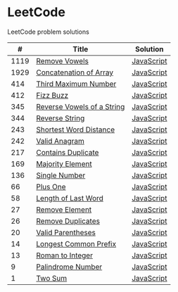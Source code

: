 # LeetCode
LeetCode problem solutions



| #  | Title                                                                                   | Solution                                  |
| -- | --------------------------------------------------------------------------------------- | ----------------------------------------- |
|1119| [Remove Vowels](https://leetcode.com/problems/remove-vowels-from-a-string/)             | [JavaScript](remove-vowels.js)            |
|1929| [Concatenation of Array](https://leetcode.com/problems/concatenation-of-array/)         | [JavaScript](concatenation-of-array.js)   |
| 414| [Third Maximum Number](https://leetcode.com/problems/third-maximum-number/)             | [JavaScript](third-maximum-number.js)     |
| 412| [Fizz Buzz](https://leetcode.com/problems/fizz-buzz/)                                   | [JavaScript](fizz-buzz.js)                |
| 345| [Reverse Vowels of a String](https://leetcode.com/problems/reverse-vowels-of-a-string/) | [JavaScript](reverse-vowels-of-string.js) |
| 344| [Reverse String](https://leetcode.com/problems/reverse-string/)                         | [JavaScript](reverse-string.js)           |
| 243| [Shortest Word Distance](https://leetcode.com/problems/shortest-word-distance/)         | [JavaScript](shortest-word-distance.js)   |
| 242| [Valid Anagram](https://leetcode.com/problems/valid-anagram/)                           | [JavaScript](valid-anagram.js)            |
| 217| [Contains Duplicate](https://leetcode.com/problems/contains-duplicate/)                 | [JavaScript](contains-duplicate.js)       |
| 169| [Majority Element](https://leetcode.com/problems/majority-element/)                     | [JavaScript](majority-element.js)         |
| 136| [Single Number](https://leetcode.com/problems/single-number/)                           | [JavaScript](single-number.js)            |
| 66 | [Plus One](https://leetcode.com/problems/plus-one/)                                     | [JavaScript](plus-one.js)                 |
| 58 | [Length of Last Word](https://leetcode.com/problems/length-of-last-word/)               | [JavaScript](length-of-last-word.js)      |
| 27 | [Remove Element](https://leetcode.com/problems/remove-element/)                         | [JavaScript](remove-element.js)           |
| 26 | [Remove Duplicates](https://leetcode.com/problems/remove-duplicates-from-sorted-array/) | [JavaScript](remove-dupes.js)             |
| 20 | [Valid Parentheses](https://leetcode.com/problems/valid-parentheses/)                   | [JavaScript](valid-parentheses.js)        |
| 14 | [Longest Common Prefix](https://leetcode.com/problems/longest-common-prefix/)           | [JavaScript](longest-common-prefix.js)    |
| 13 | [Roman to Integer](https://leetcode.com/problems/roman-to-integer/)                     | [JavaScript](roman-to-integer.js)         |
| 9  | [Palindrome Number](https://leetcode.com/problems/palindrome-number/)                   | [JavaScript](palindrome-number.js)        |
| 1  | [Two Sum](https://leetcode.com/problems/two-sum/)                                       | [JavaScript](two-sum.js)                  |

